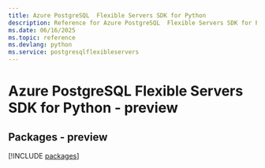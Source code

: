 ```yaml
---
title: Azure PostgreSQL  Flexible Servers SDK for Python
description: Reference for Azure PostgreSQL  Flexible Servers SDK for Python
ms.date: 06/16/2025
ms.topic: reference
ms.devlang: python
ms.service: postgresqlflexibleservers
---
```

# Azure PostgreSQL  Flexible Servers SDK for Python - preview
## Packages - preview
[!INCLUDE [packages](postgresql--flexible-servers-index.md)]